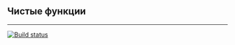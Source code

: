 ## Чистые функции
---
[![Build status](https://ci.appveyor.com/api/projects/status/w2qc2xe2hhc8b2jo?svg=true)](https://ci.appveyor.com/project/Pustoletov/pure-function)